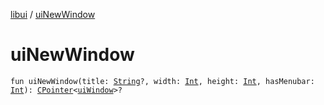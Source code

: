[libui](index.md) / [uiNewWindow](./ui-new-window.md)

# uiNewWindow

`fun uiNewWindow(title: `[`String`](https://kotlinlang.org/api/latest/jvm/stdlib/kotlin/-string/index.html)`?, width: `[`Int`](https://kotlinlang.org/api/latest/jvm/stdlib/kotlin/-int/index.html)`, height: `[`Int`](https://kotlinlang.org/api/latest/jvm/stdlib/kotlin/-int/index.html)`, hasMenubar: `[`Int`](https://kotlinlang.org/api/latest/jvm/stdlib/kotlin/-int/index.html)`): `[`CPointer`](../kotlinx.cinterop/-c-pointer/index.md)`<`[`uiWindow`](ui-window.md)`>?`